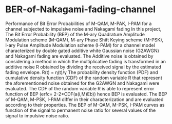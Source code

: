 # BER-of-Nakagami-fading-channel
Performance of Bit Error Probabilities of M-QAM, M-PAK, I-PAM for a channel subjected to impulsive noise and Nakagami fading
In this project, The Bit Error Probability (BEP) of the M-ary Quadrature Amplitude Modulation scheme (M-QAM), M-ary Phase Shift Keying scheme (M-PSK), I-ary Pulse Amplitude Modulation scheme (I-PAM) for a channel model characterized by double gated additive white Gaussian noise (G2AWGN) and Nakagami fading are evaluated. 
The Additive noise is obtained by considering a method in which the multiplicative fading is transformed in an additive noise R obtained by dividing the received signal by the estimated fading envelope. 
                       R(t) = ƞ(t)/γ
The probability density function (PDF) and cumulative density function (CDF) of the random variable R that represent the aforementioned noise obtained for the G2AWGN and Nakagami were evaluated.
The CDF of the random variable R is able to represent error function of BEP (erfc= 2-2*CDF(a(i,M)Eb)) hence BEP is evaluated. The BEP of M-QAM, M-PSK, I-PAM differ in their characterization and are evaluated according to their properties.
The BEP of M-QAM, M-PSK, I-PAM curves as function of the signal to permanent noise ratio for several values of the signal to impulsive noise ratio.
